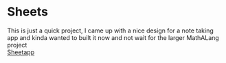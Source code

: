 # Sheets
This is just a quick project, I came up with a nice design for a note taking app and kinda wanted to built it now and not wait for the larger MathALang project  
[Sheetapp](sheetapp.netlify.app)

